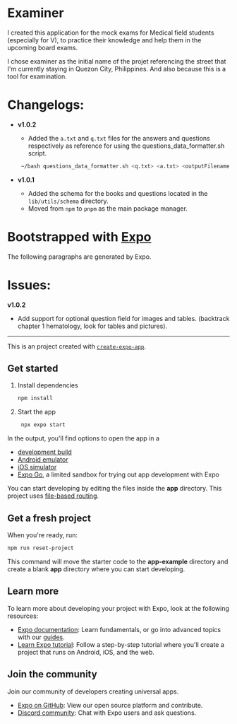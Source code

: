 # Examiner

I created this application for the mock exams for Medical field students (especially for V), to practice their knowledge and help them in the upcoming board exams.

I chose examiner as the initial name of the projet referencing the street that I'm currently staying in Quezon City, Philippines. And also because this is a tool for examination.

# Changelogs:

- **v1.0.2**

  - Added the `a.txt` and `q.txt` files for the answers and questions respectively as reference for using the questions_data_formatter.sh script.

  ```bash
   ~/bash questions_data_formatter.sh <q.txt> <a.txt> <outputFilename(optional)>
  ```

- **v1.0.1**
  - Added the schema for the books and questions located in the `lib/utils/schema` directory.
  - Moved from `npm` to `pnpm` as the main package manager.

# Bootstrapped with [Expo](https://expo.dev)

The following paragraphs are generated by Expo.

# Issues:

**v1.0.2**

- Add support for optional question field for images and tables. (backtrack chapter 1 hematology, look for tables and pictures).

---

This is an project created with [`create-expo-app`](https://www.npmjs.com/package/create-expo-app).

## Get started

1. Install dependencies

   ```bash
   npm install
   ```

2. Start the app

   ```bash
    npx expo start
   ```

In the output, you'll find options to open the app in a

- [development build](https://docs.expo.dev/develop/development-builds/introduction/)
- [Android emulator](https://docs.expo.dev/workflow/android-studio-emulator/)
- [iOS simulator](https://docs.expo.dev/workflow/ios-simulator/)
- [Expo Go](https://expo.dev/go), a limited sandbox for trying out app development with Expo

You can start developing by editing the files inside the **app** directory. This project uses [file-based routing](https://docs.expo.dev/router/introduction).

## Get a fresh project

When you're ready, run:

```bash
npm run reset-project
```

This command will move the starter code to the **app-example** directory and create a blank **app** directory where you can start developing.

## Learn more

To learn more about developing your project with Expo, look at the following resources:

- [Expo documentation](https://docs.expo.dev/): Learn fundamentals, or go into advanced topics with our [guides](https://docs.expo.dev/guides).
- [Learn Expo tutorial](https://docs.expo.dev/tutorial/introduction/): Follow a step-by-step tutorial where you'll create a project that runs on Android, iOS, and the web.

## Join the community

Join our community of developers creating universal apps.

- [Expo on GitHub](https://github.com/expo/expo): View our open source platform and contribute.
- [Discord community](https://chat.expo.dev): Chat with Expo users and ask questions.
